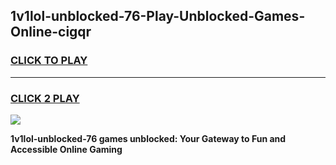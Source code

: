 
## 1v1lol-unblocked-76-Play-Unblocked-Games-Online-cigqr
<h3>
<a href="https://premium76.site?title=1v1lol-unblocked-76&ref=25A">CLICK TO PLAY</a></h3>
<hr>

<h3>
<a href="https://premium76.site?title=1v1lol-unblocked-76&ref=25A">CLICK 2 PLAY</a>
  
</h3>

<a href="https://premium76.site?title=1v1lol-unblocked-76&ref=25A"><img src="https://clearcache.store/games.png"></a>


**1v1lol-unblocked-76 games unblocked: Your Gateway to Fun and Accessible Online Gaming**
